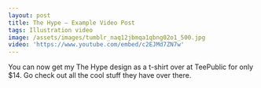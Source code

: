 ```yaml
---
layout: post
title: The Hype – Example Video Post
tags: Illustration video
image: /assets/images/tumblr_naq12jbmqa1qbng02o1_500.jpg
video: 'https://www.youtube.com/embed/c2EJMd7ZN7w'
---
```

You can now get my The Hype design as a t-shirt over at TeePublic for only $14. Go check out all the cool stuff they have over there.
